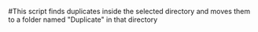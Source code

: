 #This script finds duplicates inside the selected directory and moves them to a folder named "Duplicate" in that directory
